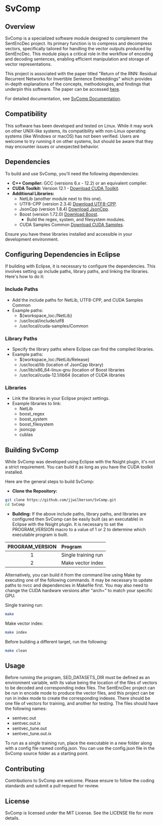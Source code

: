 # SvComp

## Overview

SvComp is a specialized software module designed to complement the SentEncDec project. Its primary function is to compress and decompress vectors, specifically tailored for handling the vector outputs produced by SentEncDec. This module plays a critical role in the workflow of encoding and decoding sentences, enabling efficient manipulation and storage of vector representations.

This project is associated with the paper titled "Return of the RNN: Residual Recurrent Networks for Invertible Sentence Embeddings" which provides in-depth explanations of the concepts, methodologies, and findings that underpin this software. The paper can be accessed [here](https://arxiv.org/abs/2303.13570v2).

For detailed documentation, see [SvComp Documentation](https://jjwilkerson.github.io/SvComp/).

## Compatibility

This software has been developed and tested on Linux. While it may work on other UNIX-like systems, its compatibility with non-Linux operating systems (like Windows or macOS) has not been verified. Users are welcome to try running it on other systems, but should be aware that they may encounter issues or unexpected behavior.

## Dependencies
To build and use SvComp, you'll need the following dependencies:

- **C++ Compiler:** GCC (versions 6.x - 12.2) or an equivalent compiler.
- **CUDA Toolkit:** Version 12.1 - [Download CUDA Toolkit](https://developer.nvidia.com/cuda-downloads).
- **Additional Libraries:**
    - NetLib (another module next to this one).
    - UTF8-CPP (version 2.3.4) [Download UTF8-CPP](https://github.com/nemtrif/utfcpp/tree/v2.3.4).
    - JsonCpp (version 1.8.4) [Download JsonCpp](https://github.com/open-source-parsers/jsoncpp/tree/1.8.4).
    - Boost (version 1.72.0) [Download Boost](https://www.boost.org/users/history/).
        - Build the regex, system, and filesystem modules.
    - CUDA Samples Common [Download CUDA Samples](https://github.com/NVIDIA/cuda-samples).

Ensure you have these libraries installed and accessible in your development environment.

## Configuring Dependencies in Eclipse
If building with Eclipse, it is necessary to configure the dependencies. This involves setting up include paths, library paths, and linking the libraries. Here's how to do it:

### Include Paths
- Add the include paths for NetLib, UTF8-CPP, and CUDA Samples Common
- Example paths:
    - ${workspace_loc:/NetLib}
    - /usr/local/include/utf8
    - /usr/local/cuda-samples/Common

### Library Paths
- Specify the library paths where Eclipse can find the compiled libraries.
- Example paths:
    - ${workspace_loc:/NetLib/Release}
    - /usr/local/lib (location of JsonCpp library)
    - /usr/lib/x86_64-linux-gnu (location of Boost libraries
    - /usr/local/cuda-12.1/lib64 (location of CUDA libraries

### Libraries
- Link the libraries in your Eclipse project settings.
- Example libraries to link:
    - NetLib
    - boost_regex
    - boost_system
    - boost_filesystem
    - jsoncpp
    - cublas

## Building SvComp
While SvComp was developed using Eclipse with the Nsight plugin, it's not a strict requirement. You can build it as long as you have the CUDA toolkit installed.

Here are the general steps to build SvComp:

- **Clone the Repository:**
 
```bash
git clone https://github.com/jjwilkerson/SvComp.git
cd SvComp
```

- **Building:**
If the above include paths, library paths, and libraries are configured then SvComp can be easily built (as an executable) in Eclipse with the Nsight plugin. It is necessary to set the PROGRAM_VERSION macro to a value of 1 or 2 to determine which executable program is built.

| PROGRAM_VERSION | Program                                             |
|:---------------:|:--------------------------------------------------- |
|        1        | Single training run                                 |
|        2        | Make vector index                                   |

Alternatively, you can build it from the command line using Make by executing one of the following commands. It may be necessary to update paths to nvcc and dependencies in Makefile first. You may also need to change the CUDA hardware versions after "arch=" to match your specific GPU.

Single training run:

```bash
make
```

Make vector index:

```bash
make index
```

Before building a different target, run the following:

```bash
make clean
```

## Usage
Before running the program, SED_DATASETS_DIR must be defined as an environment variable, with its value being the location of the files of vectors to be decoded and corresponding index files. The SentEncDec project can be run in encode mode to produce the vector files, and this project can be run in index mode to create the corresponding indexes. There should be one file of vectors for training, and another for testing. The files should have the following names:

- sentvec.out
- sentvec.out.ix
- sentvec_tune.out
- sentvec_tune.out.ix

To run as a single training run, place the executable in a new folder along with a config file named config.json. You can use the config.json file in the SvComp source folder as a starting point.

## Contributing
Contributions to SvComp are welcome. Please ensure to follow the coding standards and submit a pull request for review.

## License
SvComp is licensed under the MIT License. See the LICENSE file for more details.
